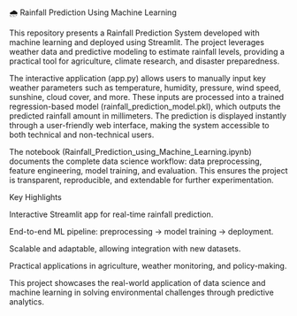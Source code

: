 🌧 Rainfall Prediction Using Machine Learning

This repository presents a Rainfall Prediction System developed with machine learning and deployed using Streamlit. The project leverages weather data and predictive modeling to estimate rainfall levels, providing a practical tool for agriculture, climate research, and disaster preparedness.

The interactive application (app.py) allows users to manually input key weather parameters such as temperature, humidity, pressure, wind speed, sunshine, cloud cover, and more. These inputs are processed into a trained regression-based model (rainfall_prediction_model.pkl), which outputs the predicted rainfall amount in millimeters. The prediction is displayed instantly through a user-friendly web interface, making the system accessible to both technical and non-technical users.

The notebook (Rainfall_Prediction_using_Machine_Learning.ipynb) documents the complete data science workflow: data preprocessing, feature engineering, model training, and evaluation. This ensures the project is transparent, reproducible, and extendable for further experimentation.

 Key Highlights

Interactive Streamlit app for real-time rainfall prediction.

End-to-end ML pipeline: preprocessing → model training → deployment.

Scalable and adaptable, allowing integration with new datasets.

Practical applications in agriculture, weather monitoring, and policy-making.

This project showcases the real-world application of data science and machine learning in solving environmental challenges through predictive analytics.
